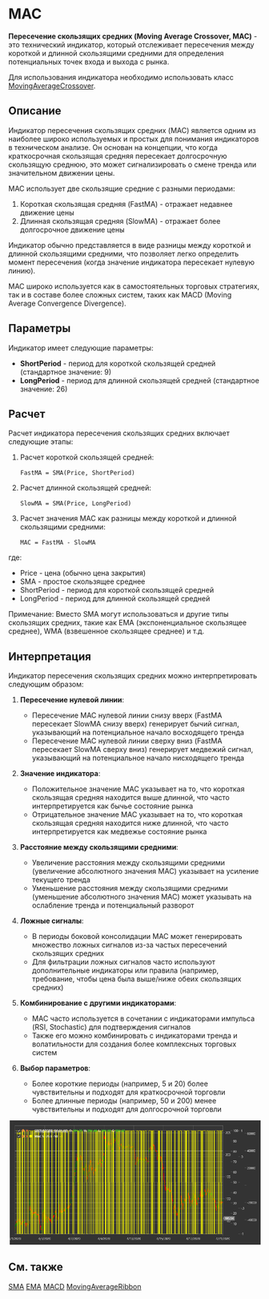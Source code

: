 # MAC

**Пересечение скользящих средних (Moving Average Crossover, MAC)** - это технический индикатор, который отслеживает пересечения между короткой и длинной скользящими средними для определения потенциальных точек входа и выхода с рынка.

Для использования индикатора необходимо использовать класс [MovingAverageCrossover](xref:StockSharp.Algo.Indicators.MovingAverageCrossover).

## Описание

Индикатор пересечения скользящих средних (MAC) является одним из наиболее широко используемых и простых для понимания индикаторов в техническом анализе. Он основан на концепции, что когда краткосрочная скользящая средняя пересекает долгосрочную скользящую среднюю, это может сигнализировать о смене тренда или значительном движении цены.

MAC использует две скользящие средние с разными периодами:
1. Короткая скользящая средняя (FastMA) - отражает недавнее движение цены
2. Длинная скользящая средняя (SlowMA) - отражает более долгосрочное движение цены

Индикатор обычно представляется в виде разницы между короткой и длинной скользящими средними, что позволяет легко определить момент пересечения (когда значение индикатора пересекает нулевую линию).

MAC широко используется как в самостоятельных торговых стратегиях, так и в составе более сложных систем, таких как MACD (Moving Average Convergence Divergence).

## Параметры

Индикатор имеет следующие параметры:
- **ShortPeriod** - период для короткой скользящей средней (стандартное значение: 9)
- **LongPeriod** - период для длинной скользящей средней (стандартное значение: 26)

## Расчет

Расчет индикатора пересечения скользящих средних включает следующие этапы:

1. Расчет короткой скользящей средней:
   ```
   FastMA = SMA(Price, ShortPeriod)
   ```

2. Расчет длинной скользящей средней:
   ```
   SlowMA = SMA(Price, LongPeriod)
   ```

3. Расчет значения MAC как разницы между короткой и длинной скользящими средними:
   ```
   MAC = FastMA - SlowMA
   ```

где:
- Price - цена (обычно цена закрытия)
- SMA - простое скользящее среднее
- ShortPeriod - период для короткой скользящей средней
- LongPeriod - период для длинной скользящей средней

Примечание: Вместо SMA могут использоваться и другие типы скользящих средних, такие как EMA (экспоненциальное скользящее среднее), WMA (взвешенное скользящее среднее) и т.д.

## Интерпретация

Индикатор пересечения скользящих средних можно интерпретировать следующим образом:

1. **Пересечение нулевой линии**:
   - Пересечение MAC нулевой линии снизу вверх (FastMA пересекает SlowMA снизу вверх) генерирует бычий сигнал, указывающий на потенциальное начало восходящего тренда
   - Пересечение MAC нулевой линии сверху вниз (FastMA пересекает SlowMA сверху вниз) генерирует медвежий сигнал, указывающий на потенциальное начало нисходящего тренда

2. **Значение индикатора**:
   - Положительное значение MAC указывает на то, что короткая скользящая средняя находится выше длинной, что часто интерпретируется как бычье состояние рынка
   - Отрицательное значение MAC указывает на то, что короткая скользящая средняя находится ниже длинной, что часто интерпретируется как медвежье состояние рынка

3. **Расстояние между скользящими средними**:
   - Увеличение расстояния между скользящими средними (увеличение абсолютного значения MAC) указывает на усиление текущего тренда
   - Уменьшение расстояния между скользящими средними (уменьшение абсолютного значения MAC) может указывать на ослабление тренда и потенциальный разворот

4. **Ложные сигналы**:
   - В периоды боковой консолидации MAC может генерировать множество ложных сигналов из-за частых пересечений скользящих средних
   - Для фильтрации ложных сигналов часто используют дополнительные индикаторы или правила (например, требование, чтобы цена была выше/ниже обеих скользящих средних)

5. **Комбинирование с другими индикаторами**:
   - MAC часто используется в сочетании с индикаторами импульса (RSI, Stochastic) для подтверждения сигналов
   - Также его можно комбинировать с индикаторами тренда и волатильности для создания более комплексных торговых систем

6. **Выбор параметров**:
   - Более короткие периоды (например, 5 и 20) более чувствительны и подходят для краткосрочной торговли
   - Более длинные периоды (например, 50 и 200) менее чувствительны и подходят для долгосрочной торговли

![indicator_moving_average_crossover](../../../../images/indicator_moving_average_crossover.png)

## См. также

[SMA](sma.md)
[EMA](ema.md)
[MACD](macd.md)
[MovingAverageRibbon](moving_average_ribbon.md)